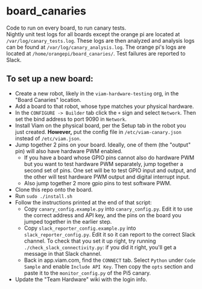# board_canaries
Code to run on every board, to run canary tests. <br />
Nightly unit test logs for all boards except the orange pi are located at `/var/log/canary_tests.log`. These logs are then analyzed and analysis logs can be found at `/var/log/canary_analysis.log`. The orange pi's logs are located at `/home/orangepi/board_canaries/`. Test failures are reported to Slack.

## To set up a new board:
- Create a new robot, likely in the `viam-hardware-testing` org, in the "Board Canaries" location.
- Add a board to that robot, whose type matches your physical hardware.
- In the `CONFIGURE -> Builder` tab click the `+` sign and select `Network`. Then set the bind address to port 9090 in `Network`.
- Install Viam on the physical board, per the Setup tab in the robot you just created. **However,** put the config file in `/etc/viam-canary.json` instead of `/etc/viam.json`.
- Jump together 2 pins on your board. Ideally, one of them (the "output" pin) will also have hardware PWM enabled.
  - If you have a board whose GPIO pins cannot also do hardware PWM but you want to test hardware PWM separately, jump together a second set of pins. One set will be to test GPIO input and output, and the other will test hardware PWM output and digital interrupt input.
  - Also jump together 2 more gpio pins to test software PWM.
- Clone this repo onto the board.
- Run `sudo ./install.sh`
- Follow the instructions printed at the end of that script:
  - Copy `canary_config.example.py` into `canary_config.py`. Edit it to use the correct address and API key, and the pins on the board you jumped together in the earlier step.
  - Copy `slack_reporter_config.example.py` into `slack_reporter_config.py`. Edit it so it can report to the correct Slack channel. To check that you set it up right, try running `./check_slack_connectivity.py`: if you did it right, you'll get a message in that Slack channel.
  - Back in app.viam.com, find the `CONNECT` tab. Select `Python` under `Code Sample` and enable `Include API Key`. Then copy the `opts` section and paste it to the `monitor_config.py` of the Pi5 canary.
- Update the "Team Hardware" wiki with the login info. 
